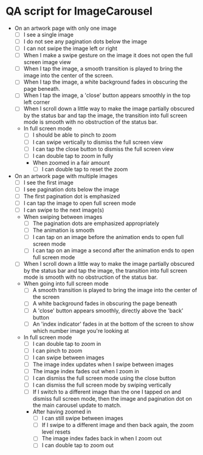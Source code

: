 # QA script for ImageCarousel

- On an artwork page with only one image
  - [ ] I see a single image
  - [ ] I do not see any pagination dots below the image
  - [ ] I can not swipe the image left or right
  - [ ] When I make a swipe gesture on the image it does not open the full screen image view
  - [ ] When I tap the image, a smooth transition is played
        to bring the image into the center of the screen.
  - [ ] When I tap the image, a white background fades in obscuring the page beneath.
  - [ ] When I tap the image, a 'close' button appears smoothly in the top left corner
  - [ ] When I scroll down a little way to make the image partially obscured by the status bar and tap the image,
        the transition into full screen mode is smooth with no obstruction of the status bar.
  - In full screen mode
    - [ ] I should be able to pinch to zoom
    - [ ] I can swipe vertically to dismiss the full screen view
    - [ ] I can tap the close button to dismiss the full screen view
    - [ ] I can double tap to zoom in fully
    - When zoomed in a fair amount
      - [ ] I can double tap to reset the zoom
- On an artwork page with multiple images
  - [ ] I see the first image
  - [ ] I see pagination dots below the image
  - [ ] The first pagination dot is emphasized
  - [ ] I can tap the image to open full screen mode
  - [ ] I can swipe to the next image(s)
  - When swiping between images
    - [ ] The pagination dots are emphasized appropriately
    - [ ] The animation is smooth
    - [ ] I can tap on an image before the animation ends to open full screen mode
    - [ ] I can tap on an image a second after the animation ends to open full screen mode
  - [ ] When I scroll down a little way to make the image partially obscured by the status bar and tap the image,
        the transition into full screen mode is smooth with no obstruction of the status bar.
  - When going into full screen mode
    - [ ] A smooth transition is played to bring the image into the center of the screen
    - [ ] A white background fades in obscuring the page beneath
    - [ ] A 'close' button appears smoothly, directly above the 'back' button
    - [ ] An 'index indicator' fades in at the bottom of the screen to show which number image you're looking at
  - In full screen mode
    - [ ] I can double tap to zoom in
    - [ ] I can pinch to zoom
    - [ ] I can swipe between images
    - [ ] The image index updates when I swipe between images
    - [ ] The image index fades out when I zoom in
    - [ ] I can dismiss the full screen mode using the close button
    - [ ] I can dismiss the full screen mode by swiping vertically
    - [ ] If I switch to a different image than the one I tapped on and dismiss full screen mode, then
          the image and pagination dot on the main carousel update to match.
    - After having zoomed in
      - [ ] I can still swipe between images
      - [ ] If I swipe to a different image and then back again, the zoom level resets
      - [ ] The image index fades back in when I zoom out
      - [ ] I can double tap to zoom out
